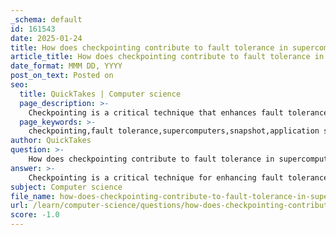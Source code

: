 ```yaml
---
_schema: default
id: 161543
date: 2025-01-24
title: How does checkpointing contribute to fault tolerance in supercomputers?
article_title: How does checkpointing contribute to fault tolerance in supercomputers?
date_format: MMM DD, YYYY
post_on_text: Posted on
seo:
  title: QuickTakes | Computer science
  page_description: >-
    Checkpointing is a critical technique that enhances fault tolerance in supercomputers by saving application states, thus minimizing work loss and maintaining reliability during long-running scientific applications.
  page_keywords: >-
    checkpointing,fault tolerance,supercomputers,snapshot,application state,loss of work,distributed systems,coordinated checkpointing,scalability,overhead management,hardware errors,software bugs,error correction
author: QuickTakes
question: >-
    How does checkpointing contribute to fault tolerance in supercomputers?
answer: >-
    Checkpointing is a critical technique for enhancing fault tolerance in supercomputers, particularly due to the long-running nature of scientific applications that are often executed on these systems. Here’s how checkpointing contributes to fault tolerance:\n\n1. **Snapshot of Application State**: Checkpointing involves saving a snapshot of an application's state at specific intervals during its execution. This snapshot includes all necessary information to restore the application to that point in time. In the event of a failure, the application can be restarted from the last saved checkpoint rather than from the beginning, which significantly reduces the amount of work lost.\n\n2. **Limiting Loss of Work**: By implementing checkpoints, the exposure to loss of work is limited to the time between the last checkpoint and the point of failure. This is particularly important in supercomputing environments where applications may run for extended periods. For instance, if a failure occurs shortly after a checkpoint, only a small amount of computation is lost.\n\n3. **Coordination in Distributed Systems**: In large-scale supercomputers, where multiple processors are involved, coordinated checkpointing is often employed. This technique ensures that all processes reach a consistent state before a checkpoint is taken. This is crucial because it prevents scenarios where some processes are rolled back to an earlier state while others are not, which could lead to inconsistencies and errors.\n\n4. **Scalability and Overhead Management**: The scalability of checkpointing techniques is essential for supercomputers that may utilize hundreds of thousands of processors. Research has shown that while checkpointing introduces some overhead, the benefits in terms of fault tolerance and reduced downtime often outweigh these costs. Techniques are continually being developed to minimize the coordination overhead associated with checkpointing.\n\n5. **Handling Various Fault Sources**: Faults in supercomputers can arise from hardware errors, software bugs, or unexpected runtime conditions. Checkpointing provides a robust mechanism to recover from these diverse fault sources, allowing applications to continue running without significant interruption.\n\n6. **Integration with Other Fault Tolerance Techniques**: Checkpointing can be combined with other fault tolerance strategies, such as error detection and correction mechanisms, to enhance overall system reliability. This multi-layered approach helps in managing the complexities associated with large-scale computing environments.\n\nIn summary, checkpointing is a fundamental technique that enhances fault tolerance in supercomputers by allowing applications to recover from failures efficiently, thereby minimizing the loss of computational work and maintaining system reliability.
subject: Computer science
file_name: how-does-checkpointing-contribute-to-fault-tolerance-in-supercomputers.md
url: /learn/computer-science/questions/how-does-checkpointing-contribute-to-fault-tolerance-in-supercomputers
score: -1.0
---
```


&nbsp;